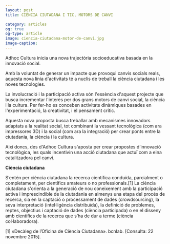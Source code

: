 ```yaml
---
layout: post
title: CIÈNCIA CIUTADANA I TIC, MOTORS DE CANVI

category: articles 
og: true
og-type: article
image: ciencia-ciutadana-motor-de-canvi.jpg
image-caption: 
---
```

Adhoc Cultura inicia una nova trajectòria socioeducativa basada en la innovació social. 

Amb la voluntat de generar un impacte que provoqui canvis socials reals, aquesta nova línia d'activitats té a nuclis de treball la ciència ciutadana i les noves tecnologies.
 
La involucració i la participació activa són l'essència d'aquest projecte que busca incrementar l'interès per dos grans motors de canvi social, la ciència i la cultura. Per fer-ho es conceben activitats dinàmiques basades en l'experimentació, la creativitat, i el pensament crític.
 
Aquesta nova proposta busca treballar amb mecanismes innovadors adaptats a la realitat social, tot combinant la vessant tecnològica (com ara impressores 3D) i la social (com ara la integració) per crear ponts entre la ciutadania, la ciència i la cultura.
 
Així doncs, des d'Adhoc Cultura s'aposta per crear propostes d’innovació tecnològica, les quals incentivin una acció ciutadana que actuï com a eina catalitzadora pel canvi.

**Ciència ciutadana**

S’entén per ciència ciutadana la recerca científica conduïda, parcialment o completament, per científics amateurs o no professionals.[1] La ciència ciutadana s'orienta a la generació de nou coneixement amb la participació activa i imprescindible de la ciutadania en almenys una etapa del procés de recerca, sia en la captació o processament de dades (crowdsourcing), la seva interpretació (intel·ligència distribuïda), la definició de problemes, reptes, objectius i captació de dades (ciència participada) o en el disseny amb científics de la recerca que s’ha de dur a terme (ciència col·laboradora).


[1] «Decàleg de l’Oficina de Ciència Ciutadana». bcnlab. [Consulta: 22 novembre 2015].

